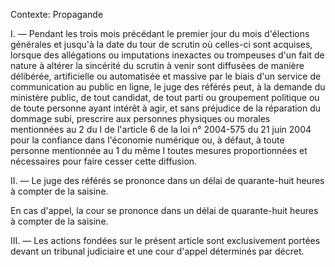 Contexte: Propagande

I. — Pendant les trois mois précédant le premier jour du mois d'élections générales et jusqu'à la date du tour de scrutin où celles-ci sont acquises, lorsque des allégations ou imputations inexactes ou trompeuses d'un fait de nature à altérer la sincérité du scrutin à venir sont diffusées de manière délibérée, artificielle ou automatisée et massive par le biais d'un service de communication au public en ligne, le juge des référés peut, à la demande du ministère public, de tout candidat, de tout parti ou groupement politique ou de toute personne ayant intérêt à agir, et sans préjudice de la réparation du dommage subi, prescrire aux personnes physiques ou morales mentionnées au 2 du I de l'article 6 de la loi n° 2004-575 du 21 juin 2004 pour la confiance dans l'économie numérique ou, à défaut, à toute personne mentionnée au 1 du même I toutes mesures proportionnées et nécessaires pour faire cesser cette diffusion.

II. — Le juge des référés se prononce dans un délai de quarante-huit heures à compter de la saisine.

En cas d'appel, la cour se prononce dans un délai de quarante-huit heures à compter de la saisine.

III. — Les actions fondées sur le présent article sont exclusivement portées devant un tribunal judiciaire et une cour d'appel déterminés par décret.